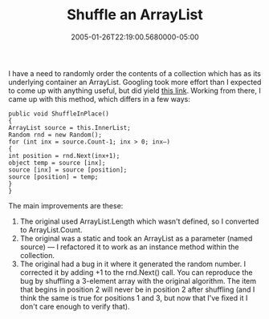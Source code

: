 ﻿---
title: Shuffle an ArrayList
date: "2005-01-26T22:19:00.5680000-05:00"
description: I have a need to randomly order the contents of a collection which
featuredImage: img/1827-featured.png
---

I have a need to randomly order the contents of a collection which has as its underlying container an ArrayList. Googling took more effort than I expected to come up with anything useful, but did yield [this link](http://www.dotnetmonster.com/Uwe/Forum.aspx/dotnet-csharp/30025/shuffling-an-arraylist). Working from there, I came up with this method, which differs in a few ways:


```
public void ShuffleInPlace()
{
ArrayList source = this.InnerList;
Random rnd = new Random();
for (int inx = source.Count-1; inx > 0; inx–)
{
int position = rnd.Next(inx+1);
object temp = source [inx];
source [inx] = source [position];
source [position] = temp;
}
}
```


The main improvements are these:

1. The original used ArrayList.Length which wasn't defined, so I converted to ArrayList.Count.
2. The original was a static and took an ArrayList as a parameter (named source) — I refactored it to work as an instance method within the collection.
3. The original had a bug in it where it generated the random number. I corrected it by adding +1 to the rnd.Next() call. You can reproduce the bug by shuffling a 3-element array with the original algorithm. The item that begins in position 2 will never be in position 2 after shuffling (and I think the same is true for positions 1 and 3, but now that I've fixed it I don't care enough to verify that).

